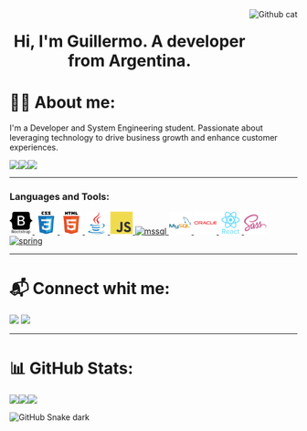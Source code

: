 <img align="right" alt="Github cat" height="140px" src="https://raw.githubusercontent.com/gist/moonheekim0118/bcbbb9c2fd8c477027617a67e0ec812f/raw/2c15614ff01ff7518bcd6da526939644c8324e11/octocat.gif"/>

<h1 align="center">Hi, I'm Guillermo. A developer from Argentina.</h1>

# 👨‍💻 About me:
I'm a Developer and System Engineering student. Passionate about leveraging technology to drive business growth and enhance customer experiences.

<div align='center' style="display: flex;">
  <img src="https://img.shields.io/github/followers/guille-k6?label=follow&logo=github&style=flat" />
  <img src="https://img.shields.io/github/stars/guille-k6?label=%E2%AD%90GitHub%20stars&style=flat" />
  <img src="https://komarev.com/ghpvc/?username=guille-k6&style=flat&color=blue" />
</div>

---

<h3 align="left">Languages and Tools:</h3>
<p align="left"> <a href="https://getbootstrap.com" target="_blank" rel="noreferrer"> <img src="https://raw.githubusercontent.com/devicons/devicon/master/icons/bootstrap/bootstrap-plain-wordmark.svg" alt="bootstrap" width="40" height="40"/> </a> <a href="https://www.w3schools.com/css/" target="_blank" rel="noreferrer"> <img src="https://raw.githubusercontent.com/devicons/devicon/master/icons/css3/css3-original-wordmark.svg" alt="css3" width="40" height="40"/> </a> <a href="https://www.w3.org/html/" target="_blank" rel="noreferrer"> <img src="https://raw.githubusercontent.com/devicons/devicon/master/icons/html5/html5-original-wordmark.svg" alt="html5" width="40" height="40"/> </a> <a href="https://www.java.com" target="_blank" rel="noreferrer"> <img src="https://raw.githubusercontent.com/devicons/devicon/master/icons/java/java-original.svg" alt="java" width="40" height="40"/> </a> <a href="https://developer.mozilla.org/en-US/docs/Web/JavaScript" target="_blank" rel="noreferrer"> <img src="https://raw.githubusercontent.com/devicons/devicon/master/icons/javascript/javascript-original.svg" alt="javascript" width="40" height="40"/> </a> <a href="https://www.microsoft.com/en-us/sql-server" target="_blank" rel="noreferrer"> <img src="https://www.svgrepo.com/show/303229/microsoft-sql-server-logo.svg" alt="mssql" width="40" height="40"/> </a> <a href="https://www.mysql.com/" target="_blank" rel="noreferrer"> <img src="https://raw.githubusercontent.com/devicons/devicon/master/icons/mysql/mysql-original-wordmark.svg" alt="mysql" width="40" height="40"/> </a> <a href="https://www.oracle.com/" target="_blank" rel="noreferrer"> <img src="https://raw.githubusercontent.com/devicons/devicon/master/icons/oracle/oracle-original.svg" alt="oracle" width="40" height="40"/> </a> <a href="https://reactjs.org/" target="_blank" rel="noreferrer"> <img src="https://raw.githubusercontent.com/devicons/devicon/master/icons/react/react-original-wordmark.svg" alt="react" width="40" height="40"/> </a> <a href="https://sass-lang.com" target="_blank" rel="noreferrer"> <img src="https://raw.githubusercontent.com/devicons/devicon/master/icons/sass/sass-original.svg" alt="sass" width="40" height="40"/> </a> <a href="https://spring.io/" target="_blank" rel="noreferrer"> <img src="https://www.vectorlogo.zone/logos/springio/springio-icon.svg" alt="spring" width="40" height="40"/> </a> </p>

---

# 📬  Connect whit me:
[<img src="https://img.shields.io/badge/Email-guillermogcasey%40gmail.com-ea4335">](mailto:guillermogcasey@gmail.com)
[<img src="https://img.shields.io/badge/LinkedIn-GuillermoCasey-166CA5">](https://www.linkedin.com/in/guillermo-casey-48045320b/)

---

# 📊 GitHub Stats:
<div align='center' style="display: flex;">
  <img src="https://github-readme-stats.vercel.app/api?username=guille-k6&theme=dracula&hide_border=true&include_all_commits=false&count_private=true" /><br/>
  <img src="https://github-readme-streak-stats.herokuapp.com/?user=guille-k6&theme=dracula&hide_border=true" /><br/>
  <img src="https://github-readme-stats.vercel.app/api/top-langs/?username=guille-k6&theme=dracula&hide_border=true&include_all_commits=false&count_private=true&layout=compact" />
</div>

![GitHub Snake dark](https://github.com/guille-k6/blob/output/github-contribution-grid-snake.svg#gh-dark-mode-only)
